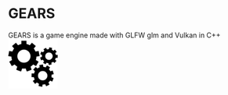 # GEARS

GEARS is a game engine made with GLFW glm and Vulkan in C++  
<img src = media/gears.svg width=20%>  
